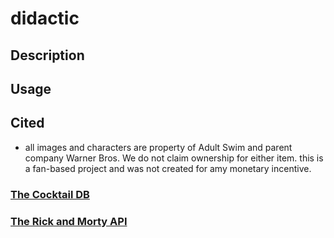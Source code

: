 # didactic

## Description

## Usage 

## Cited

- all images and characters are property of Adult Swim and parent company Warner Bros. We do not claim ownership for either item. this is a fan-based project and was not created for amy monetary incentive. 

### [The Cocktail DB](https://www.thecocktaildb.com/)

### [The Rick and Morty API](https://rickandmortyapi.com/)